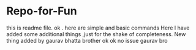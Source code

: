 # Repo-for-Fun
this is readme file.
ok .
here are simple and basic commands
Here I have added some additional things ,just for the shake of completeness.
New thing added by gaurav bhatta brother
ok ok no issue gaurav bro

